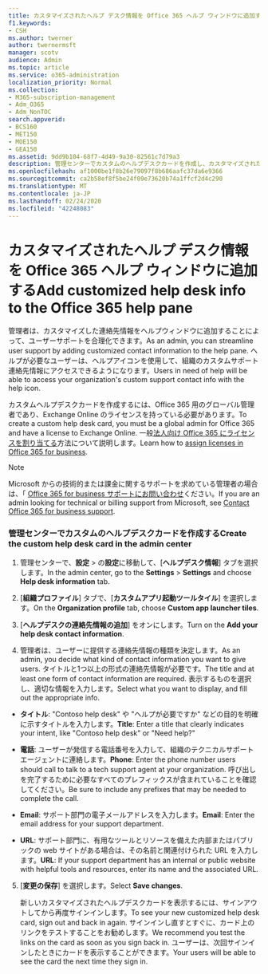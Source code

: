 ```yaml
---
title: カスタマイズされたヘルプ デスク情報を Office 365 ヘルプ ウィンドウに追加する
f1.keywords:
- CSH
ms.author: twerner
author: twernermsft
manager: scotv
audience: Admin
ms.topic: article
ms.service: o365-administration
localization_priority: Normal
ms.collection:
- M365-subscription-management
- Adm_O365
- Adm_NonTOC
search.appverid:
- BCS160
- MET150
- MOE150
- GEA150
ms.assetid: 9dd9b104-68f7-4d49-9a30-82561c7d79a3
description: 管理センターでカスタムのヘルプデスクカードを作成し、カスタマイズされたサポート連絡先情報を [ヘルプ] ウィンドウに追加します。
ms.openlocfilehash: af1000be1f8b26e79097f8b686aafc37da6e9366
ms.sourcegitcommit: ca2b58ef8f5be24f09e73620b74a1ffcf2d4c290
ms.translationtype: MT
ms.contentlocale: ja-JP
ms.lasthandoff: 02/24/2020
ms.locfileid: "42248083"
---
```

# <a name="add-customized-help-desk-info-to-the-office-365-help-pane"></a><span data-ttu-id="57976-103">カスタマイズされたヘルプ デスク情報を Office 365 ヘルプ ウィンドウに追加する</span><span class="sxs-lookup"><span data-stu-id="57976-103">Add customized help desk info to the Office 365 help pane</span></span>

<span data-ttu-id="57976-104">管理者は、カスタマイズした連絡先情報をヘルプウィンドウに追加することによって、ユーザーサポートを合理化できます。</span><span class="sxs-lookup"><span data-stu-id="57976-104">As an admin, you can streamline user support by adding customized contact information to the help pane.</span></span> <span data-ttu-id="57976-105">ヘルプが必要なユーザーは、ヘルプアイコンを使用して、組織のカスタムサポート連絡先情報にアクセスできるようになります。</span><span class="sxs-lookup"><span data-stu-id="57976-105">Users in need of help will be able to access your organization's custom support contact info with the help icon.</span></span>
  
<span data-ttu-id="57976-106">カスタムヘルプデスクカードを作成するには、Office 365 用のグローバル管理者であり、Exchange Online のライセンスを持っている必要があります。</span><span class="sxs-lookup"><span data-stu-id="57976-106">To create a custom help desk card, you must be a global admin for Office 365 and have a license to Exchange Online.</span></span> <span data-ttu-id="57976-107">一般[法人向け Office 365 にライセンスを割り当てる](../manage/assign-licenses-to-users.md)方法について説明します。</span><span class="sxs-lookup"><span data-stu-id="57976-107">Learn how to [assign licenses in Office 365 for business](../manage/assign-licenses-to-users.md).</span></span>

> [!NOTE]
> <span data-ttu-id="57976-108">Microsoft からの技術的または課金に関するサポートを求めている管理者の場合は、「 [Office 365 for business サポートにお問い合わせ](../contact-support-for-business-products.md)ください。</span><span class="sxs-lookup"><span data-stu-id="57976-108">If you are an admin looking for technical or billing support from Microsoft, see [Contact Office 365 for business support](../contact-support-for-business-products.md).</span></span> 

  
### <a name="create-the-custom-help-desk-card-in-the-admin-center"></a><span data-ttu-id="57976-109">管理センターでカスタムのヘルプデスクカードを作成する</span><span class="sxs-lookup"><span data-stu-id="57976-109">Create the custom help desk card in the admin center</span></span>
<span data-ttu-id="57976-110"><a name="BKMK_HelpDeskPreview"> </a></span><span class="sxs-lookup"><span data-stu-id="57976-110"><a name="BKMK_HelpDeskPreview"> </a></span></span>

1. <span data-ttu-id="57976-111">管理センターで、**設定** > の**設定**に移動して、[**ヘルプデスク情報**] タブを選択します。</span><span class="sxs-lookup"><span data-stu-id="57976-111">In the admin center, go to the **Settings** > **Settings** and choose **Help desk information** tab.</span></span>
    
2. <span data-ttu-id="57976-112">[**組織プロファイル**] タブで、[**カスタムアプリ起動ツールタイル**] を選択します。</span><span class="sxs-lookup"><span data-stu-id="57976-112">On the **Organization profile** tab, choose **Custom app launcher tiles**.</span></span>
  
3. <span data-ttu-id="57976-113">[**ヘルプデスクの連絡先情報の追加**] をオンにします。</span><span class="sxs-lookup"><span data-stu-id="57976-113">Turn on the **Add your help desk contact information**.</span></span>
    
4. <span data-ttu-id="57976-114">管理者は、ユーザーに提供する連絡先情報の種類を決定します。</span><span class="sxs-lookup"><span data-stu-id="57976-114">As an admin, you decide what kind of contact information you want to give users.</span></span> <span data-ttu-id="57976-115">タイトルと1つ以上の形式の連絡先情報が必要です。</span><span class="sxs-lookup"><span data-stu-id="57976-115">The title and at least one form of contact information are required.</span></span> <span data-ttu-id="57976-116">表示するものを選択し、適切な情報を入力します。</span><span class="sxs-lookup"><span data-stu-id="57976-116">Select what you want to display, and fill out the appropriate info.</span></span>
    
  - <span data-ttu-id="57976-117">**タイトル**: "Contoso help desk" や "ヘルプが必要ですか" などの目的を明確に示すタイトルを入力します。</span><span class="sxs-lookup"><span data-stu-id="57976-117">**Title**: Enter a title that clearly indicates your intent, like "Contoso help desk" or "Need help?"</span></span>
    
  - <span data-ttu-id="57976-118">**電話**: ユーザーが発信する電話番号を入力して、組織のテクニカルサポートエージェントに連絡します。</span><span class="sxs-lookup"><span data-stu-id="57976-118">**Phone**: Enter the phone number users should call to talk to a tech support agent at your organization.</span></span> <span data-ttu-id="57976-119">呼び出しを完了するために必要なすべてのプレフィックスが含まれていることを確認してください。</span><span class="sxs-lookup"><span data-stu-id="57976-119">Be sure to include any prefixes that may be needed to complete the call.</span></span>
    
  - <span data-ttu-id="57976-120">**Email**: サポート部門の電子メールアドレスを入力します。</span><span class="sxs-lookup"><span data-stu-id="57976-120">**Email**: Enter the email address for your support department.</span></span>
    
  - <span data-ttu-id="57976-121">**URL**: サポート部門に、有用なツールとリソースを備えた内部またはパブリックの web サイトがある場合は、その名前と関連付けられた URL を入力します。</span><span class="sxs-lookup"><span data-stu-id="57976-121">**URL**: If your support department has an internal or public website with helpful tools and resources, enter its name and the associated URL.</span></span>
    
5. <span data-ttu-id="57976-122">[**変更の保存**] を選択します。</span><span class="sxs-lookup"><span data-stu-id="57976-122">Select **Save changes**.</span></span>
    
    <span data-ttu-id="57976-123">新しいカスタマイズされたヘルプデスクカードを表示するには、サインアウトしてから再度サインインします。</span><span class="sxs-lookup"><span data-stu-id="57976-123">To see your new customized help desk card, sign out and back in again.</span></span> <span data-ttu-id="57976-124">サインインし直すとすぐに、カード上のリンクをテストすることをお勧めします。</span><span class="sxs-lookup"><span data-stu-id="57976-124">We recommend you test the links on the card as soon as you sign back in.</span></span> <span data-ttu-id="57976-125">ユーザーは、次回サインインしたときにカードを表示することができます。</span><span class="sxs-lookup"><span data-stu-id="57976-125">Your users will be able to see the card the next time they sign in.</span></span>
    

